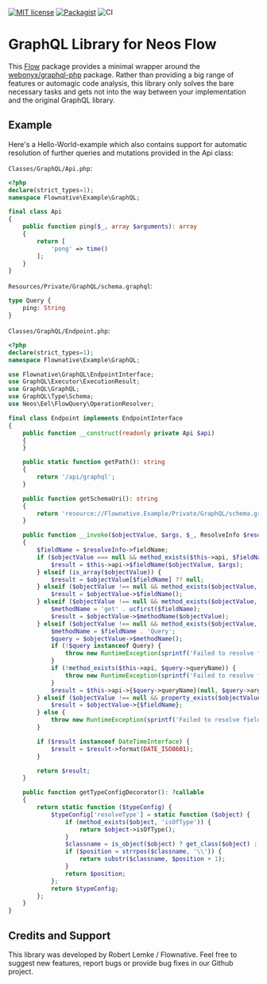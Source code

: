 [![MIT license](http://img.shields.io/badge/license-MIT-brightgreen.svg)](http://opensource.org/licenses/MIT)
[![Packagist](https://img.shields.io/packagist/v/flownative/graphql.svg)](https://packagist.org/packages/flownative/graphql)
![CI](https://github.com/flownative/flow-graphql/workflows/CI/badge.svg?branch=main)

# GraphQL Library for Neos Flow

This [Flow](https://flow.neos.io) package provides a minimal wrapper
around the [webonyx/graphql-php](https://github.com/webonyx/graphql-php)
package. Rather than providing a big range of features or automagic code
analysis, this library only solves the bare necessary tasks and gets not
into the way between your implementation and the original GraphQL
library.

## Example

Here's a Hello-World-example which also contains support for automatic 
resolution of further queries and mutations provided in the Api class: 

`Classes/GraphQL/Api.php`:
```php
<?php
declare(strict_types=1);
namespace Flownative\Example\GraphQL;

final class Api
{
    public function ping($_, array $arguments): array
    {
        return [
            'pong' => time()
        ];
    }
}
```

`Resources/Private/GraphQL/schema.graphql`:
```graphql
type Query {
    ping: String
}
```

`Classes/GraphQL/Endpoint.php`:

```php
<?php
declare(strict_types=1);
namespace Flownative\Example\GraphQL;

use Flownative\GraphQL\EndpointInterface;
use GraphQL\Executor\ExecutionResult;
use GraphQL\GraphQL;
use GraphQL\Type\Schema;
use Neos\Eel\FlowQuery\OperationResolver;

final class Endpoint implements EndpointInterface
{
    public function __construct(readonly private Api $api)
    {
    }

    public static function getPath(): string
    {
        return '/api/graphql';
    }

    public function getSchemaUri(): string
    {
        return 'resource://Flownative.Example/Private/GraphQL/schema.graphql';
    }

    public function __invoke($objectValue, $args, $_, ResolveInfo $resolveInfo): mixed
    {
        $fieldName = $resolveInfo->fieldName;
        if ($objectValue === null && method_exists($this->api, $fieldName)) {
            $result = $this->api->$fieldName($objectValue, $args);
        } elseif (is_array($objectValue)) {
            $result = $objectValue[$fieldName] ?? null;
        } elseif ($objectValue !== null && method_exists($objectValue, $fieldName)) {
            $result = $objectValue->$fieldName();
        } elseif ($objectValue !== null && method_exists($objectValue, 'get' . ucfirst($fieldName))) {
            $methodName = 'get' . ucfirst($fieldName);
            $result = $objectValue->$methodName($objectValue);
        } elseif ($objectValue !== null && method_exists($objectValue, $fieldName . 'Query')) {
            $methodName = $fieldName . 'Query';
            $query = $objectValue->$methodName();
            if (!$query instanceof Query) {
                throw new RuntimeException(sprintf('Failed to resolve field "%s": %s->%s() returned %s, but expected %s', $fieldName, get_class($objectValue), $methodName, get_debug_type($query), Query::class), 1648713012);
            }
            if (!method_exists($this->api, $query->queryName)) {
                throw new RuntimeException(sprintf('Failed to resolve field "%s": %s->%s() returned %s, but %s->%s() does not exist', $fieldName, get_class($objectValue), $methodName, $query->queryName, get_class($this->api), $query->queryName), 1648713106);
            }
            $result = $this->api->{$query->queryName}(null, $query->arguments);
        } elseif ($objectValue !== null && property_exists($objectValue, $fieldName)) {
            $result = $objectValue->{$fieldName};
        } else {
            throw new RuntimeException(sprintf('Failed to resolve field "%s" on subject %s', $fieldName, get_debug_type($objectValue)), 1613477425);
        }

        if ($result instanceof DateTimeInterface) {
            $result = $result->format(DATE_ISO8601);
        }

        return $result;
    }

    public function getTypeConfigDecorator(): ?callable
    {
        return static function ($typeConfig) {
            $typeConfig['resolveType'] = static function ($object) {
                if (method_exists($object, 'isOfType')) {
                    return $object->isOfType();
                }
                $classname = is_object($object) ? get_class($object) : '';
                if ($position = strrpos($classname, '\\')) {
                    return substr($classname, $position + 1);
                }
                return $position;
            };
            return $typeConfig;
        };
    }
}

```

## Credits and Support

This library was developed by Robert Lemke / Flownative. Feel free to
suggest new features, report bugs or provide bug fixes in our Github
project.
